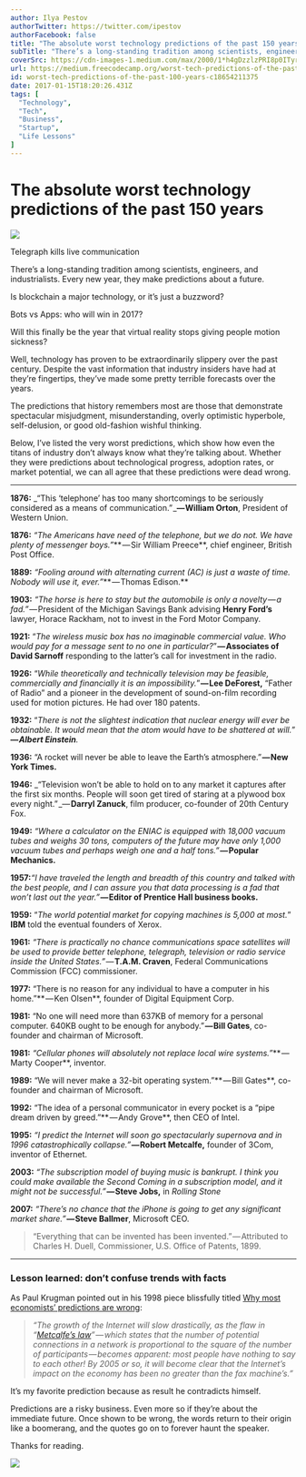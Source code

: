 ```yaml
---
author: Ilya Pestov
authorTwitter: https://twitter.com/ipestov
authorFacebook: false
title: "The absolute worst technology predictions of the past 150 years"
subTitle: "There’s a long-standing tradition among scientists, engineers, and industrialists. Every new year, they make predictions about a future...."
coverSrc: https://cdn-images-1.medium.com/max/2000/1*h4gDzzlzPRI8p0ITyrQClw.jpeg
url: https://medium.freecodecamp.org/worst-tech-predictions-of-the-past-100-years-c18654211375
id: worst-tech-predictions-of-the-past-100-years-c18654211375
date: 2017-01-15T18:20:26.431Z
tags: [
  "Technology",
  "Tech",
  "Business",
  "Startup",
  "Life Lessons"
]
---
```

# The absolute worst technology predictions of the past 150 years







![](https://cdn-images-1.medium.com/max/2000/1*h4gDzzlzPRI8p0ITyrQClw.jpeg)

Telegraph kills live communication







There’s a long-standing tradition among scientists, engineers, and industrialists. Every new year, they make predictions about a future.

Is blockchain a major technology, or it’s just a buzzword?

Bots vs Apps: who will win in 2017?

Will this finally be the year that virtual reality stops giving people motion sickness?

Well, technology has proven to be extraordinarily slippery over the past century. Despite the vast information that industry insiders have had at they’re fingertips, they’ve made some pretty terrible forecasts over the years.

The predictions that history remembers most are those that demonstrate spectacular misjudgment, misunderstanding, overly optimistic hyperbole, self-delusion, or good old-fashion wishful thinking.

Below, I’ve listed the very worst predictions, which show how even the titans of industry don’t always know what they’re talking about. Whether they were predictions about technological progress, adoption rates, or market potential, we can all agree that these predictions were dead wrong.











* * *







**1876:** _“This ‘telephone’ has too many shortcomings to be seriously considered as a means of communication.” _**— William Orton**, President of Western Union.

**1876:** _“The Americans have need of the telephone, but we do not. We have plenty of messenger boys.”_** — Sir William Preece**, chief engineer, British Post Office.

**1889:** _“Fooling around with alternating current (AC) is just a waste of time. Nobody will use it, ever.”_** — Thomas Edison.**

**1903:** _“The horse is here to stay but the automobile is only a novelty — a fad.”_ — President of the Michigan Savings Bank advising **Henry Ford’s** lawyer, Horace Rackham, not to invest in the Ford Motor Company.

**1921:** “_The wireless music box has no imaginable commercial value. Who would pay for a message sent to no one in particular?_” **— Associates of David Sarnoff** responding to the latter’s call for investment in the radio.

**1926:** “_While theoretically and technically television may be feasible, commercially and financially it is an impossibility._” **— Lee DeForest,** “Father of Radio” and a pioneer in the development of sound-on-film recording used for motion pictures. He had over 180 patents.

**1932:** “_There is not the slightest indication that nuclear energy will ever be obtainable. It would mean that the atom would have to be shattered at will._” **— _Albert Einstein_**_._

**1936:** “A rocket will never be able to leave the Earth’s atmosphere.” **— New York Times.**

**1946:** _“Television won’t be able to hold on to any market it captures after the first six months. People will soon get tired of staring at a plywood box every night.” _— **Darryl Zanuck**, film producer, co-founder of 20th Century Fox.

**1949:** _“Where a calculator on the ENIAC is equipped with 18,000 vacuum tubes and weighs 30 tons, computers of the future may have only 1,000 vacuum tubes and perhaps weigh one and a half tons.”_ **— Popular Mechanics.**

**1957:**_“I have traveled the length and breadth of this country and talked with the best people, and I can assure you that data processing is a fad that won’t last out the year.”_ **— Editor of Prentice Hall business books.**

**1959:** “_The world potential market for copying machines is 5,000 at most._” **IBM** told the eventual founders of Xerox.

**1961:** _“There is practically no chance communications space satellites will be used to provide better telephone, telegraph, television or radio service inside the United States.”_ — **T.A.M. Craven**, Federal Communications Commission (FCC) commissioner.

**1977:** “There is no reason for any individual to have a computer in his home.”** — Ken Olsen**, founder of Digital Equipment Corp.

**1981:** “No one will need more than 637KB of memory for a personal computer. 640KB ought to be enough for anybody.” **— Bill Gates**, co-founder and chairman of Microsoft.

**1981:** _“Cellular phones will absolutely not replace local wire systems.”_** — Marty Cooper**, inventor.

**1989:** “We will never make a 32-bit operating system.”** — Bill Gates**, co-founder and chairman of Microsoft.

**1992:** “The idea of a personal communicator in every pocket is a “pipe dream driven by greed.”** — Andy Grove**, then CEO of Intel.

**1995:** _“I predict the Internet will soon go spectacularly supernova and in 1996 catastrophically collapse.”_ **— Robert Metcalfe,** founder of 3Com, inventor of Ethernet.

**2003:** _“The subscription model of buying music is bankrupt. I think you could make available the Second Coming in a subscription model, and it might not be successful.”_ **— Steve Jobs,** in _Rolling Stone_

**2007:** _“There’s no chance that the iPhone is going to get any significant market share.”_ **— Steve Ballmer**, Microsoft CEO.

> “Everything that can be invented has been invented.” — Attributed to Charles H. Duell, Commissioner, U.S. Office of Patents, 1899.











* * *







### Lesson learned: don’t confuse trends with facts

As Paul Krugman pointed out in his 1998 piece blissfully titled [Why most economists’ predictions are wrong](http://web.archive.org/web/19980610100009/www.redherring.com/mag/issue55/economics.html):

> _“The growth of the Internet will slow drastically, as the flaw in “_[_Metcalfe’s law_](https://en.wikipedia.org/wiki/Metcalfe%27s_law)_” — which states that the number of potential connections in a network is proportional to the square of the number of participants — becomes apparent: most people have nothing to say to each other! By 2005 or so, it will become clear that the Internet’s impact on the economy has been no greater than the fax machine’s.”_

It’s my favorite prediction because as result he contradicts himself.

Predictions are a risky business. Even more so if they’re about the immediate future. Once shown to be wrong, the words return to their origin like a boomerang, and the quotes go on to forever haunt the speaker.

Thanks for reading.



![](https://cdn-images-1.medium.com/max/1600/1*-KfEP4gUzP3sync2rdoXsA.gif)










